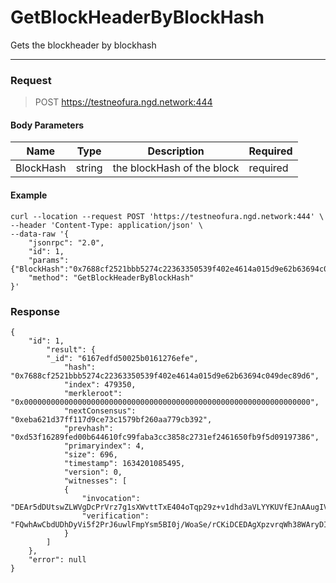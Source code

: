 # GetBlockHeaderByBlockHash
Gets the blockheader by blockhash

<hr>

### Request

> POST https://testneofura.ngd.network:444

#### Body Parameters

|    Name    | Type | Description | Required |
| ---------- | --- |    ------    | ----|
| BlockHash      | string|  the blockHash of the block| required |


#### Example
```
curl --location --request POST 'https://testneofura.ngd.network:444' \
--header 'Content-Type: application/json' \
--data-raw '{
    "jsonrpc": "2.0",
    "id": 1,
    "params": {"BlockHash":"0x7688cf2521bbb5274c22363350539f402e4614a015d9e62b63694c049dec89d6"},
    "method": "GetBlockHeaderByBlockHash"
}'
```
### Response
```json5
{
    "id": 1,
        "result": {
        "_id": "6167edfd50025b0161276efe",
            "hash": "0x7688cf2521bbb5274c22363350539f402e4614a015d9e62b63694c049dec89d6",
            "index": 479350,
            "merkleroot": "0x0000000000000000000000000000000000000000000000000000000000000000",
            "nextConsensus": "0xeba621d37ff117d9ce73c1579bf260aa779cb392",
            "prevhash": "0xd53f16289fed00b644610fc99faba3cc3858c2731ef2461650fb9f5d09197386",
            "primaryindex": 4,
            "size": 696,
            "timestamp": 1634201085495,
            "version": 0,
            "witnesses": [
            {
                "invocation": "DEAr5dDUtswZLWVgDcPrVrz7g1sXWvttTxE404oTqp29z+v1dhd3aVLYYKUVfEJnAAugIVvLQTnNyRdUOJvZr6WGDEDA/19IPGoePVuY9hDIpGMgqo1O/63LBoedrt9oqS5t5bYMegiAJJt0EkRj6hYIMIXmpM5lXcK6J4QzWmZhSyXvDEApL0zL24jCCZYPN/8hkJ8yGB/aMTLrFuFcrmY01Cx/oLK+W2ts1zj3foBmkRGV9Gwz/nN5bX4sotKJqBKUbbp7DEAdgG4R2sz2btsqNELvxpzDIuBfHrn1by4vSpRujOsIzLKexNKWr1z8ZLz0DAykZLNLjUel/KT8/UXzUyC2Txb3DECyNk2SVLAaclwreQaIO6ngvzLZeejzgXKJIshrqAfZ2aLNo1pJjOvXDb69qre2nEARMP0842SM71dTk0qco8NG",
                "verification": "FQwhAwCbdUDhDyVi5f2PrJ6uwlFmpYsm5BI0j/WoaSe/rCKiDCEDAgXpzvrqWh38WAryDI1aokaLsBSPGl5GBfxiLIDmBLoMIQIUuvDO6jpm8X5+HoOeol/YvtbNgua7bmglAYkGX0T/AQwhAj6bMuqJuU0GbmSbEk/VDjlu6RNp6OKmrhsRwXDQIiVtDCEDQI3NQWOW9keDrFh+oeFZPFfZ/qiAyKahkg6SollHeAYMIQKng0vpsy4pgdFXy1u9OstCz9EepcOxAiTXpE6YxZEPGwwhAroscPWZbzV6QxmHBYWfriz+oT4RcpYoAHcrPViKnUq9F0Ge0Nw6"
            }
        ]
    },
    "error": null
}
```
